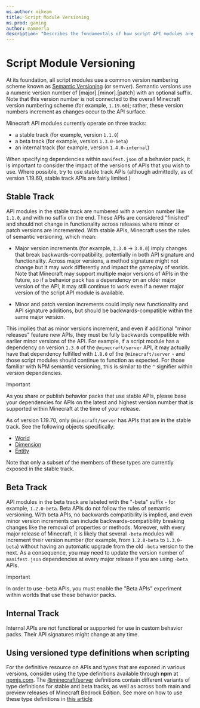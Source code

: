 ```yaml
---
ms.author: mikeam
title: Script Module Versioning
ms.prod: gaming
author: mammerla
description: "Describes the fundamentals of how script API modules are versioned"
---
```

# Script Module Versioning

At its foundation, all script modules use a common version numbering scheme known as [Semantic Versioning](https://semver.org) (or semver). Semantic versions use a numeric version number of [major].[minor].[patch] with an optional suffix. Note that this version number is not connected to the overall Minecraft version numbering scheme (for example, `1.19.60`); rather, these version numbers increment as changes occur to the API surface.

Minecraft API modules currently operate on three tracks:

* a stable track (for example, version `1.1.0`)
* a beta track (for example, version `1.3.0-beta`)
* an internal track (for example, version `1.4.0-internal`)

When specifying dependencies within `manifest.json` of a behavior pack, it is important to consider the impact of the versions of APIs that you wish to use. Where possible, try to use stable track APIs (although admittedly, as of version 1.19.60, stable track APIs are fairly limited.)

## Stable Track

API modules in the stable track are numbered with a version number like `1.1.0`, and with no suffix on the end. These APIs are considered "finished" and should not change in functionality across releases where minor or patch versions are incremented. With stable APIs, Minecraft uses the rules of semantic versioning, which mean:

* Major version increments (for example, `2.3.0` -> `3.0.0`) imply changes that break backwards-compatibility, potentially in both API signature and functionality. Across major versions, a method signature might not change but it may work differently and impact the gameplay of worlds. Note that Minecraft may support multiple major versions of APIs in the future, so if a behavior pack has a dependency on an older major version of the API, it may still continue to work even if a newer major version of the script API module is available.

* Minor and patch version increments could imply new functionality and API signature additions, but should be backwards-compatible within the same major version.

This implies that as minor versions increment, and even if additional "minor releases" feature new APIs, they must be fully backwards compatible with earlier minor versions of the API. For example, if a script module has a dependency on version `1.3.0` of the `@minecraft/server` API, it may actually have that dependency fulfilled with `1.8.0` of the `@minecraft/server` - and those script modules should continue to function as expected. For those familiar with NPM semantic versioning, this is similar to the `^` signifier within version dependencies.

> [!IMPORTANT]
> As you share or publish behavior packs that use stable APIs, please base your dependencies for APIs on the latest and highest version number that is supported within Minecraft at the time of your release.

As of version 1.19.70, only `@minecraft/server` has APIs that are in the stable track. See the following objects specifically:

* [World](../ScriptAPI/minecraft/server/World.md)
* [Dimension](../ScriptAPI/minecraft/server/Dimension.md)
* [Entity](../ScriptAPI/minecraft/server/Entity.md)

Note that only a subset of the members of these types are currently exposed in the stable track.

## Beta Track

API modules in the beta track are labeled with the "-beta" suffix - for example, `1.2.0-beta`. Beta APIs do not follow the rules of semantic versioning. With beta APIs, no backwards compatibility is implied, and even minor version increments can include backwards-compatibility breaking changes like the removal of properties or methods. Moreover, with every major release of Minecraft, it is likely that several `-beta` modules will increment their version number (for example, from `1.2.0-beta` to `1.3.0-beta`) without having an automatic upgrade from the old `-beta` version to the next. As a consequence, you may need to update the version number of `manifest.json` dependencies at every major release if you are using `-beta` APIs.

> [!IMPORTANT]
> In order to use -beta APIs, you must enable the "Beta APIs" experiment within worlds that use these behavior packs.

## Internal Track

Internal APIs are not functional or supported for use in custom behavior packs. Their API signatures might change at any time.

## Using versioned type definitions when scripting

For the definitive resource on APIs and types that are exposed in various versions, consider using the type definitions available through **npm** at [npmjs.com](https://npmjs.com). The [@minecraft/server](https://www.npmjs.com/package/@minecraft/server) definitions contain different variants of type definitions for stable and beta tracks, as well as across both main and preview releases of Minecraft Bedrock Edition. See more on how to use these type definitions in [this article](ScriptDeveloperTools.md)
